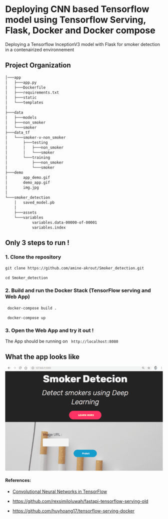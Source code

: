 # Deploying CNN based Tensorflow model using Tensorflow Serving, Flask, Docker and Docker compose

Deploying a Tensorflow InceptionV3 model with Flask for smoker detection in a contenairized environnement


## Project Organization

```
│───app
│   ├───app.py
│   ├───Dockerfile 
│   ├───requirements.txt
│   ├───static
│   └───templates
│
├───data
│   ├───models
│   ├───non_smoker
│   └───smoker
├───data_tf
│   └───smoker-v-non_smoker
│       ├───testing
│       │   ├───non_smoker
│       │   └───smoker
│       └───training
│           ├───non_smoker
│           └───smoker
├───demo
│       app_demo.gif
│       demo_app.gif
│       img.jpg
│
└───smoker_detection
    │   saved_model.pb
    │
    ├───assets
    └───variables
            variables.data-00000-of-00001
            variables.index
```

## Only 3 steps to run !

### 1. Clone the repository
`git clone https://github.com/amine-akrout/Smoker_detection.git `

`cd Smoker_detection`

### 2. Build and run the Docker Stack (TensorFlow serving and Web App)
` docker-compose build .`

` docker-compose up`

### 3. Open the Web App and try it out !
The App should be running on ` http://localhost:8080`


## What the app looks like

![demo](https://github.com/amine-akrout/Smoker_detection/blob/master/demo/app_demo.gif)



#### References:
- [Convolutional Neural Networks in TensorFlow](https://www.example.com) 

- https://github.com/rexsimiloluwah/fastapi-tensorflow-serving-old

- https://github.com/huyhoang17/tensorflow-serving-docker